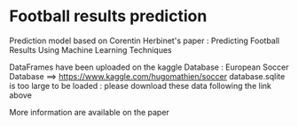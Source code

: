 # Football results prediction

Prediction model based on Corentin Herbinet's paper : Predicting Football Results Using Machine Learning Techniques

DataFrames have been uploaded on the kaggle Database : European Soccer Database ==> https://www.kaggle.com/hugomathien/soccer
database.sqlite is too large to be loaded : please download these data following the link above

More information are available on the paper